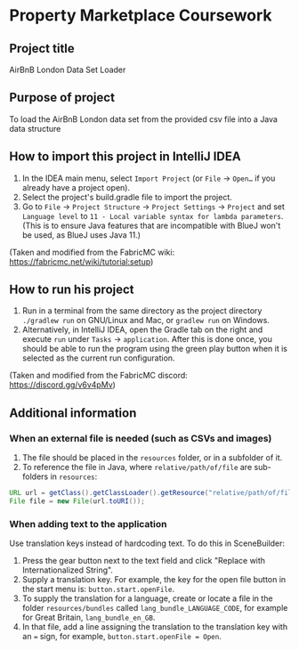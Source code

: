 # Property Marketplace Coursework

## Project title
AirBnB London Data Set Loader 

## Purpose of project
To load the AirBnB London data set from the provided csv file into a Java data structure


## How to import this project in IntelliJ IDEA
1. In the IDEA main menu, select `Import Project` (or `File` → `Open…` if you already have a project open). 
2. Select the project's build.gradle file to import the project.
3. Go to `File` → `Project Structure` → `Project Settings` → `Project` and set `Language level` to `11 - Local variable syntax for lambda parameters`. (This is to ensure Java features that are incompatible with BlueJ won't be used, as BlueJ uses Java 11.)

(Taken and modified from the FabricMC wiki: https://fabricmc.net/wiki/tutorial:setup)

## How to run his project
1. Run in a terminal from the same directory as the project directory `./gradlew run` on GNU/Linux and Mac, or `gradlew run` on Windows.
2. Alternatively, in IntelliJ IDEA, open the Gradle tab on the right and execute `run` under `Tasks` → `application`. After this is done once, you should be able to run the program using the green play button when it is selected as the current run configuration.

(Taken and modified from the FabricMC discord: https://discord.gg/v6v4pMv)


## Additional information

### When an external file is needed (such as CSVs and images)
1. The file should be placed in the `resources` folder, or in a subfolder of it.
2. To reference the file in Java, where `relative/path/of/file` are sub-folders in `resources`:

```java
URL url = getClass().getClassLoader().getResource("relative/path/of/file/filename.someextension");
File file = new File(url.toURI());
```

### When adding text to the application

Use translation keys instead of hardcoding text. To do this in SceneBuilder:
1. Press the gear button next to the text field and click "Replace with Internationalized String".
2. Supply a translation key. For example, the key for the open file button in the start menu is: `button.start.openFile`.
3. To supply the translation for a language, create or locate a file in the folder `resources/bundles` called `lang_bundle_LANGUAGE_CODE`, for example for Great Britain, `lang_bundle_en_GB`.
4. In that file, add a line assigning the translation to the translation key with an `=` sign, for example, `button.start.openFile = Open`.
